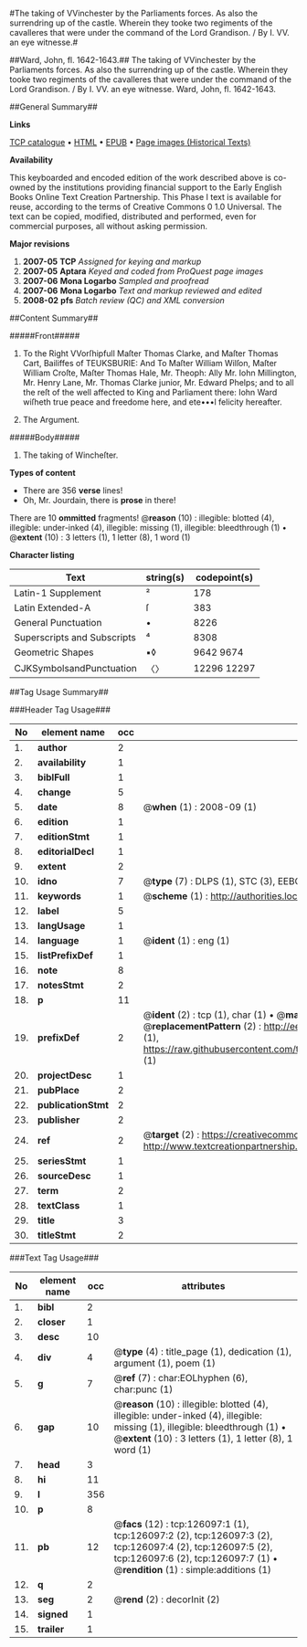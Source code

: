 #The taking of VVinchester by the Parliaments forces. As also the surrendring up of the castle. Wherein they tooke two regiments of the cavalleres that were under the command of the Lord Grandison. / By I. VV. an eye witnesse.#

##Ward, John, fl. 1642-1643.##
The taking of VVinchester by the Parliaments forces. As also the surrendring up of the castle. Wherein they tooke two regiments of the cavalleres that were under the command of the Lord Grandison. / By I. VV. an eye witnesse.
Ward, John, fl. 1642-1643.

##General Summary##

**Links**

[TCP catalogue](http://www.ota.ox.ac.uk/tcp/)  • 
[HTML](http://tei.it.ox.ac.uk/tcp/Texts-HTML/free/A97/A97129.html)  • 
[EPUB](http://tei.it.ox.ac.uk/tcp/Texts-EPUB/free/A97/A97129.epub) • 
[Page images (Historical Texts)](https://data.historicaltexts.jisc.ac.uk/view?pubId=eebo-99873617e&pageId=eebo-99873617e-126097-1)

**Availability**

This keyboarded and encoded edition of the
	       work described above is co-owned by the institutions
	       providing financial support to the Early English Books
	       Online Text Creation Partnership. This Phase I text is
	       available for reuse, according to the terms of Creative
	       Commons 0 1.0 Universal. The text can be copied,
	       modified, distributed and performed, even for
	       commercial purposes, all without asking permission.

**Major revisions**

1. __2007-05__ __TCP__ *Assigned for keying and markup*
1. __2007-05__ __Aptara__ *Keyed and coded from ProQuest page images*
1. __2007-06__ __Mona Logarbo__ *Sampled and proofread*
1. __2007-06__ __Mona Logarbo__ *Text and markup reviewed and edited*
1. __2008-02__ __pfs__ *Batch review (QC) and XML conversion*

##Content Summary##

#####Front#####

1. To the Right VVorſhipfull Maſter Thomas
Clarke, and Maſter Thomas Cart, Bailiffes
of TEUKSBURIE:
And
To Maſter William Wilſon, Maſter William Croſte, Maſter Thomas
Hale, Mr. Theoph: Ally Mr. Iohn Millington, Mr. Henry Lane,
Mr. Thomas Clarke junior, Mr. Edward Phelps; and to all
the reſt of the well affected to King and
Parliament there:
Iohn Ward wiſheth true peace and freedome here,
and ete•••l felicity hereafter.

1. The Argument.

#####Body#####

1. The taking of Wincheſter.

**Types of content**

  * There are 356 **verse** lines!
  * Oh, Mr. Jourdain, there is **prose** in there!

There are 10 **ommitted** fragments! 
 @__reason__ (10) : illegible: blotted (4), illegible: under-inked (4), illegible: missing (1), illegible: bleedthrough (1)  •  @__extent__ (10) : 3 letters (1), 1 letter (8), 1 word (1)

**Character listing**


|Text|string(s)|codepoint(s)|
|---|---|---|
|Latin-1 Supplement|²|178|
|Latin Extended-A|ſ|383|
|General Punctuation|•|8226|
|Superscripts             and Subscripts|⁴|8308|
|Geometric Shapes|▪◊|9642 9674|
|CJKSymbolsandPunctuation|〈〉|12296 12297|

##Tag Usage Summary##

###Header Tag Usage###

|No|element name|occ|attributes|
|---|---|---|---|
|1.|__author__|2||
|2.|__availability__|1||
|3.|__biblFull__|1||
|4.|__change__|5||
|5.|__date__|8| @__when__ (1) : 2008-09 (1)|
|6.|__edition__|1||
|7.|__editionStmt__|1||
|8.|__editorialDecl__|1||
|9.|__extent__|2||
|10.|__idno__|7| @__type__ (7) : DLPS (1), STC (3), EEBO-CITATION (1), PROQUEST (1), VID (1)|
|11.|__keywords__|1| @__scheme__ (1) : http://authorities.loc.gov/ (1)|
|12.|__label__|5||
|13.|__langUsage__|1||
|14.|__language__|1| @__ident__ (1) : eng (1)|
|15.|__listPrefixDef__|1||
|16.|__note__|8||
|17.|__notesStmt__|2||
|18.|__p__|11||
|19.|__prefixDef__|2| @__ident__ (2) : tcp (1), char (1)  •  @__matchPattern__ (2) : ([0-9\-]+):([0-9IVX]+) (1), (.+) (1)  •  @__replacementPattern__ (2) : http://eebo.chadwyck.com/downloadtiff?vid=$1&page=$2 (1), https://raw.githubusercontent.com/textcreationpartnership/Texts/master/tcpchars.xml#$1 (1)|
|20.|__projectDesc__|1||
|21.|__pubPlace__|2||
|22.|__publicationStmt__|2||
|23.|__publisher__|2||
|24.|__ref__|2| @__target__ (2) : https://creativecommons.org/publicdomain/zero/1.0/ (1), http://www.textcreationpartnership.org/docs/. (1)|
|25.|__seriesStmt__|1||
|26.|__sourceDesc__|1||
|27.|__term__|2||
|28.|__textClass__|1||
|29.|__title__|3||
|30.|__titleStmt__|2||


###Text Tag Usage###

|No|element name|occ|attributes|
|---|---|---|---|
|1.|__bibl__|2||
|2.|__closer__|1||
|3.|__desc__|10||
|4.|__div__|4| @__type__ (4) : title_page (1), dedication (1), argument (1), poem (1)|
|5.|__g__|7| @__ref__ (7) : char:EOLhyphen (6), char:punc (1)|
|6.|__gap__|10| @__reason__ (10) : illegible: blotted (4), illegible: under-inked (4), illegible: missing (1), illegible: bleedthrough (1)  •  @__extent__ (10) : 3 letters (1), 1 letter (8), 1 word (1)|
|7.|__head__|3||
|8.|__hi__|11||
|9.|__l__|356||
|10.|__p__|8||
|11.|__pb__|12| @__facs__ (12) : tcp:126097:1 (1), tcp:126097:2 (2), tcp:126097:3 (2), tcp:126097:4 (2), tcp:126097:5 (2), tcp:126097:6 (2), tcp:126097:7 (1)  •  @__rendition__ (1) : simple:additions (1)|
|12.|__q__|2||
|13.|__seg__|2| @__rend__ (2) : decorInit (2)|
|14.|__signed__|1||
|15.|__trailer__|1||
